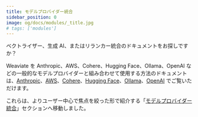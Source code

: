 ```yaml
---
title: モデルプロバイダー統合
sidebar_position: 0
image: og/docs/modules/_title.jpg
# tags: ['modules']
---
```


ベクトライザー、生成 AI、またはリランカー統合のドキュメントをお探しですか？

 Weaviate を Anthropic、AWS、Cohere、Hugging Face、Ollama、OpenAI などの一般的なモデルプロバイダーと組み合わせて使用する方法のドキュメントは、[Anthropic](../model-providers/anthropic/index.md)、[AWS](../model-providers/aws/index.md)、[Cohere](../model-providers/cohere/index.md)、[Hugging Face](../model-providers/huggingface/index.md)、[Ollama](../model-providers/ollama/index.md)、[OpenAI](../model-providers/openai/index.md) でご覧いただけます。

これらは、よりユーザー中心で焦点を絞った形で紹介する「[モデルプロバイダー統合](../model-providers/index.md)」セクションへ移動しました。

